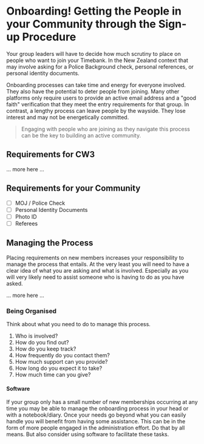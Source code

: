 # Onboarding! Getting the People in your Community through the Sign-up Procedure

Your group leaders will have to decide how much scrutiny to place on people who want to join your Timebank. In the New Zealand context that may involve asking for a Police Background check, personal references, or personal identity documents. 

Onboarding processes can take time and energy for everyone involved. They also have the potential to deter people from joining. Many other platforms only require users to provide an active email address and a "good faith" verification that they meet the entry requirements for that group. In contrast, a lengthy process can leave people by the wayside. They lose interest and may not be energetically committed. 

> Engaging with people who are joining as they navigate this process can be the key to building an active community.

## Requirements for CW3
... more here ...

## Requirements for your Community
- [ ] MOJ / Police Check
- [ ] Personal Identity Documents
- [ ] Photo ID
- [ ] Referees

## Managing the Process

Placing requirements on new members increases your responsibility to manage the process that entails. At the very least you will need to have a clear idea of what you are asking and what is involved. Especially as you will very likely need to assist someone who is having to do as you have asked.

... more here ...

### Being Organised
Think about what you need to do to manage this process. 
1. Who is involved?
2. How do you find out?
3. How do you keep track?
4. How frequently do you contact them?
5. How much support can you provide?
6. How long do you expect it to take? 
7. How much time can you give?


#### Software 
If your group only has a small number of new memberships occurring at any time you may be able to manage the onboarding process in your head or with a notebook/diary. Once your needs go beyond what you can easily handle you will benefit from having some assistance. This can be in the form of more people engaged in the administration effort. Do that by all means. But also consider using software to facilitate these tasks. 
